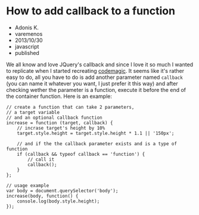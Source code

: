 # How to add callback to a function
- Adonis K.
- varemenos
- 2013/10/30
- javascript
- published

We all know and love JQuery's callback and since I love it so much I wanted to replicate when I started recreating [codemagic](https://github.com/varemenos/codemagic). It seems like it's rather easy to do, all you have to do is add another parameter named `callback` (you can name it whatever you want, I just prefer it this way) and after checking wether the parameter is a function, execute it before the end of the container function.
Here is an example:

<pre class="line-numbers"><code class="language-js">// create a function that can take 2 parameters,
// a target variable
// and an optional callback function
increase = function (target, callback) {
	// incrase target's height by 10%
	target.style.height = target.style.height * 1.1 || '150px';

	// and if the the callback parameter exists and is a type of function
	if (callback && typeof callback == 'function') {
		// call it
		callback();
	}
};

// usage example
var body = document.querySelector('body');
increase(body, function() {
	console.log(body.style.height);
});</code></pre>
